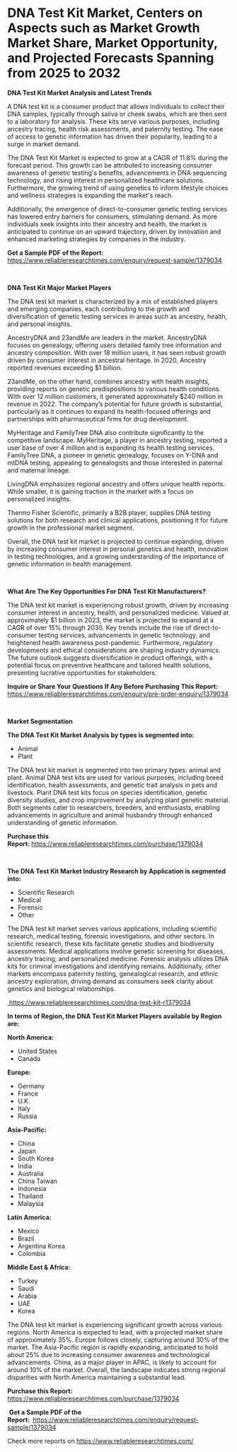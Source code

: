 <p><h1>DNA Test Kit Market, Centers on Aspects such as Market Growth Market Share, Market Opportunity, and Projected Forecasts Spanning from 2025 to 2032</h1></p><p><strong>DNA Test Kit Market Analysis and Latest Trends</strong></p>
<p><p>A DNA test kit is a consumer product that allows individuals to collect their DNA samples, typically through saliva or cheek swabs, which are then sent to a laboratory for analysis. These kits serve various purposes, including ancestry tracing, health risk assessments, and paternity testing. The ease of access to genetic information has driven their popularity, leading to a surge in market demand.</p><p>The DNA Test Kit Market is expected to grow at a CAGR of 11.8% during the forecast period. This growth can be attributed to increasing consumer awareness of genetic testing's benefits, advancements in DNA sequencing technology, and rising interest in personalized healthcare solutions. Furthermore, the growing trend of using genetics to inform lifestyle choices and wellness strategies is expanding the market's reach. </p><p>Additionally, the emergence of direct-to-consumer genetic testing services has lowered entry barriers for consumers, stimulating demand. As more individuals seek insights into their ancestry and health, the market is anticipated to continue on an upward trajectory, driven by innovation and enhanced marketing strategies by companies in the industry.</p></p>
<p><strong>Get a Sample PDF of the Report:&nbsp;</strong> <a href="https://www.reliableresearchtimes.com/enquiry/request-sample/1379034?utm_campaign=2007&utm_medium=2&utm_source=Github&utm_content=ia&utm_term=04032025&utm_id=dna-test-kit">https://www.reliableresearchtimes.com/enquiry/request-sample/1379034</a></p>
<p>&nbsp;</p>
<p><strong>DNA Test Kit Major Market Players</strong></p>
<p><p>The DNA test kit market is characterized by a mix of established players and emerging companies, each contributing to the growth and diversification of genetic testing services in areas such as ancestry, health, and personal insights.</p><p>AncestryDNA and 23andMe are leaders in the market. AncestryDNA focuses on genealogy, offering users detailed family tree information and ancestry composition. With over 18 million users, it has seen robust growth driven by consumer interest in ancestral heritage. In 2020, Ancestry reported revenues exceeding $1 billion.</p><p>23andMe, on the other hand, combines ancestry with health insights, providing reports on genetic predispositions to various health conditions. With over 12 million customers, it generated approximately $240 million in revenue in 2022. The company’s potential for future growth is substantial, particularly as it continues to expand its health-focused offerings and partnerships with pharmaceutical firms for drug development.</p><p>MyHeritage and FamilyTree DNA also contribute significantly to the competitive landscape. MyHeritage, a player in ancestry testing, reported a user base of over 4 million and is expanding its health testing services. FamilyTree DNA, a pioneer in genetic genealogy, focuses on Y-DNA and mtDNA testing, appealing to genealogists and those interested in paternal and maternal lineage.</p><p>LivingDNA emphasizes regional ancestry and offers unique health reports. While smaller, it is gaining traction in the market with a focus on personalized insights.</p><p>Thermo Fisher Scientific, primarily a B2B player, supplies DNA testing solutions for both research and clinical applications, positioning it for future growth in the professional market segment.</p><p>Overall, the DNA test kit market is projected to continue expanding, driven by increasing consumer interest in personal genetics and health, innovation in testing technologies, and a growing understanding of the importance of genetic information in health management.</p></p>
<p>&nbsp;</p>
<p><strong>What Are The Key Opportunities For DNA Test Kit Manufacturers?</strong></p>
<p><p>The DNA test kit market is experiencing robust growth, driven by increasing consumer interest in ancestry, health, and personalized medicine. Valued at approximately $1 billion in 2023, the market is projected to expand at a CAGR of over 15% through 2030. Key trends include the rise of direct-to-consumer testing services, advancements in genetic technology, and heightened health awareness post-pandemic. Furthermore, regulatory developments and ethical considerations are shaping industry dynamics. The future outlook suggests diversification in product offerings, with a potential focus on preventive healthcare and tailored health solutions, presenting lucrative opportunities for stakeholders.</p></p>
<p><strong>Inquire or Share Your Questions If Any Before Purchasing This Report:</strong> <a href="https://www.reliableresearchtimes.com/enquiry/pre-order-enquiry/1379034?utm_campaign=2007&utm_medium=2&utm_source=Github&utm_content=ia&utm_term=04032025&utm_id=dna-test-kit">https://www.reliableresearchtimes.com/enquiry/pre-order-enquiry/1379034</a></p>
<p>&nbsp;</p>
<p><strong>Market Segmentation</strong></p>
<p><strong>The DNA Test Kit Market Analysis by types is segmented into:</strong></p>
<p><ul><li>Animal</li><li>Plant</li></ul></p>
<p><p>The DNA test kit market is segmented into two primary types: animal and plant. Animal DNA test kits are used for various purposes, including breed identification, health assessments, and genetic trait analysis in pets and livestock. Plant DNA test kits focus on species identification, genetic diversity studies, and crop improvement by analyzing plant genetic material. Both segments cater to researchers, breeders, and enthusiasts, enabling advancements in agriculture and animal husbandry through enhanced understanding of genetic information.</p></p>
<p><strong>Purchase this Report:&nbsp;</strong><a href="https://www.reliableresearchtimes.com/purchase/1379034?utm_campaign=2007&utm_medium=2&utm_source=Github&utm_content=ia&utm_term=04032025&utm_id=dna-test-kit">https://www.reliableresearchtimes.com/purchase/1379034</a></p>
<p>&nbsp;</p>
<p><strong>The DNA Test Kit Market Industry Research by Application is segmented into:</strong></p>
<p><ul><li>Scientific Research</li><li>Medical</li><li>Forensic</li><li>Other</li></ul></p>
<p><p>The DNA test kit market serves various applications, including scientific research, medical testing, forensic investigations, and other sectors. In scientific research, these kits facilitate genetic studies and biodiversity assessments. Medical applications involve genetic screening for diseases, ancestry tracing, and personalized medicine. Forensic analysis utilizes DNA kits for criminal investigations and identifying remains. Additionally, other markets encompass paternity testing, genealogical research, and ethnic ancestry exploration, driving demand as consumers seek clarity about genetics and biological relationships.</p></p>
<p><a href="https://www.reliableresearchtimes.com/dna-test-kit-r1379034?utm_campaign=2007&utm_medium=2&utm_source=Github&utm_content=ia&utm_term=04032025&utm_id=dna-test-kit">&nbsp;https://www.reliableresearchtimes.com/dna-test-kit-r1379034</a></p>
<p><strong>In terms of Region, the DNA Test Kit Market Players available by Region are:</strong></p>
<p>
    <p> <strong> North America: </strong>
        <ul>
            <li>United States</li>
            <li>Canada</li>
        </ul>
        </p> 
    <p> <strong> Europe: </strong>
        <ul>
            <li>Germany</li>
            <li>France</li>
            <li>U.K.</li>
            <li>Italy</li>
            <li>Russia</li>
        </ul>
        </p> 
    <p> <strong> Asia-Pacific: </strong>
        <ul>
            <li>China</li>
            <li>Japan</li>
            <li>South Korea</li>
            <li>India</li>
            <li>Australia</li>
            <li>China Taiwan</li>
            <li>Indonesia</li>
            <li>Thailand</li>
            <li>Malaysia</li>
        </ul>
        </p> 
    <p> <strong> Latin America: </strong>
        <ul>
            <li>Mexico</li>
            <li>Brazil</li>
            <li>Argentina Korea</li>
            <li>Colombia</li>
        </ul>
        </p> 
    <p> <strong> Middle East & Africa: </strong>
        <ul>
            <li>Turkey</li>
            <li>Saudi</li>
            <li>Arabia</li>
            <li>UAE</li>
            <li>Korea</li>
        </ul>
    </p>
    </p>
<p><p>The DNA test kit market is experiencing significant growth across various regions. North America is expected to lead, with a projected market share of approximately 35%. Europe follows closely, capturing around 30% of the market. The Asia-Pacific region is rapidly expanding, anticipated to hold about 25% due to increasing consumer awareness and technological advancements. China, as a major player in APAC, is likely to account for around 10% of the market. Overall, the landscape indicates strong regional disparities with North America maintaining a substantial lead.</p></p>
<p><strong>Purchase this Report: </strong><a href="https://www.reliableresearchtimes.com/purchase/1379034?utm_campaign=2007&utm_medium=2&utm_source=Github&utm_content=ia&utm_term=04032025&utm_id=dna-test-kit">https://www.reliableresearchtimes.com/purchase/1379034</a></p>
<p>&nbsp;<strong>Get a Sample PDF of the Report:&nbsp;&nbsp;</strong><a href="https://www.reliableresearchtimes.com/enquiry/request-sample/1379034?utm_campaign=2007&utm_medium=2&utm_source=Github&utm_content=ia&utm_term=04032025&utm_id=dna-test-kit">https://www.reliableresearchtimes.com/enquiry/request-sample/1379034</a></p>
<p><strong></strong></p>
<p>Check more reports on <a href="https://www.reliableresearchtimes.com/?utm_campaign=2007&utm_medium=2&utm_source=Github&utm_content=ia&utm_term=04032025&utm_id=dna-test-kit">https://www.reliableresearchtimes.com/</a></p>